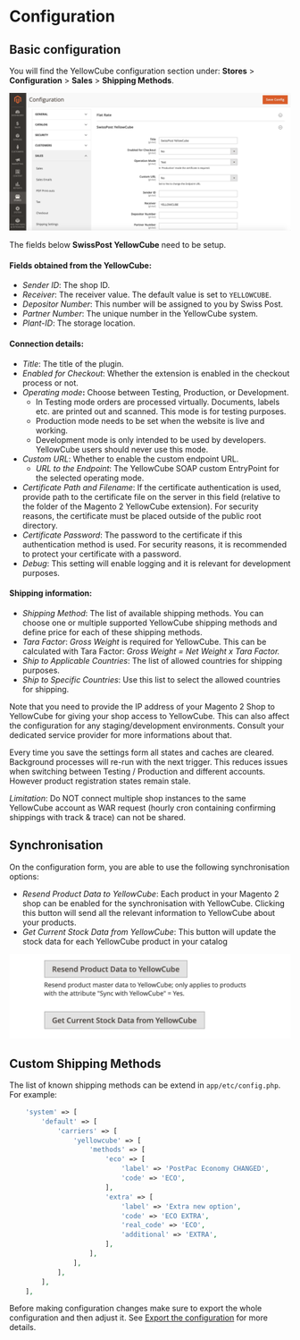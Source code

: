 # Configuration

## Basic configuration <a id="basic-configuration"></a>

You will find the YellowCube configuration section under: **Stores** &gt; **Configuration** &gt; **Sales** &gt; **Shipping Methods**.

![](assets/magento2_yellowcube_configuration.png)

The fields below **SwissPost YellowCube** need to be setup.

#### Fields obtained from the YellowCube:

* _Sender ID_: The shop ID.
* _Receiver_: The receiver value. The default value is set to `YELLOWCUBE`.
* _Depositor Number_: This number will be assigned to you by Swiss Post.
* _Partner Number_: The unique number in the YellowCube system.
* _Plant-ID_: The storage location.

#### Connection details:

* _Title_: The title of the plugin.
* _Enabled for Checkout_: Whether the extension is enabled in the checkout process or not.
* _Operating mode_**:** Choose between Testing, Production, or Development.
  * In Testing mode orders are processed virtually. Documents, labels etc. are printed out and scanned. This mode is for testing purposes.
  * Production mode needs to be set when the website is live and working.
  * Development mode is only intended to be used by developers. YellowCube users should never use this mode.
* _Custom URL_: Whether to enable the custom endpoint URL.
  * _URL to the Endpoint_: The YellowCube SOAP custom EntryPoint for the selected operating mode.
* _Certificate Path and Filename_: If the certificate authentication is used, provide path to the certificate file on the server in this field \(relative to the folder of the Magento 2 YellowCube extension\). For security reasons, the certificate must be placed outside of the public root directory.
* _Certificate Password_: The password to the certificate if this authentication method is used. For security reasons, it is recommended to protect your certificate with a password.
* _Debug_: This setting will enable logging and it is relevant for development purposes.

#### Shipping information:

* _Shipping Method_: The list of available shipping methods. You can choose one or multiple supported YellowCube shipping methods and define price for each of these shipping methods.
* _Tara Factor_: _Gross Weight_ is required for YellowCube. This can be calculated with Tara Factor: _Gross Weight = Net Weight x Tara Factor._
* _Ship to Applicable Countries_: The list of allowed countries for shipping purposes.
* _Ship to Specific Countries_: Use this list to select the allowed countries for shipping.

Note that you need to provide the IP address of your Magento 2 Shop to YellowCube for giving your shop access to YellowCube. This can also affect the configuration for any staging/development environments. Consult your dedicated service provider for more informations about that.

Every time you save the settings form all states and caches are cleared. Background processes will re-run with the next trigger. This reduces issues when switching between Testing / Production and different accounts. However product registration states remain stale.

_Limitation_: Do NOT connect multiple shop instances to the same YellowCube account as WAR request \(hourly cron containing confirming shippings with track & trace\) can not be shared.

## Synchronisation

On the configuration form, you are able to use the following synchronisation options:

* _Resend Product Data to YellowCube_: Each product in your Magento 2 shop can be enabled for the synchronisation with YellowCube. Clicking this button will send all the relevant information to YellowCube about your products.
* _Get Current Stock Data from YellowCube_: This button will update the stock data for each YellowCube product in your catalog

![](assets/magento2_yellowcube_configuration_synchronization.png)

## Custom Shipping Methods‌ <a id="production-go-live"></a>

The list of known shipping methods can be extend in `app/etc/config.php`. For example:

```php
    'system' => [
        'default' => [
            'carriers' => [
                'yellowcube' => [
                    'methods' => [
                        'eco' => [
                            'label' => 'PostPac Economy CHANGED',
                            'code' => 'ECO',
                        ],
                        'extra' => [
                            'label' => 'Extra new option',
                            'code' => 'ECO EXTRA',
                            'real_code' => 'ECO',
                            'additional' => 'EXTRA',
                        ],
                    ],
                ],
            ],
        ],
    ],
```

Before making configuration changes make sure to export the whole configuration and then adjust it. See [Export the configuration](https://devdocs.magento.com/guides/v2.3/config-guide/cli/config-cli-subcommands-config-mgmt-export.html) for more details.


